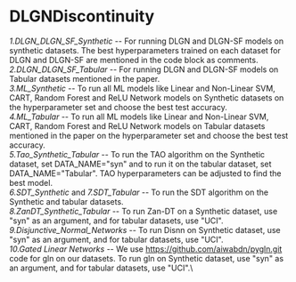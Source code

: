 # DLGNDiscontinuity
*1.DLGN_DLGN_SF_Synthetic* -- For running DLGN and DLGN-SF models on synthetic datasets. The best hyperparameters trained on each dataset for DLGN and DLGN-SF are mentioned in the code block as comments.\
*2.DLGN_DLGN_SF_Tabular* -- For running DLGN and DLGN-SF models on Tabular datasets mentioned in the paper.\
*3.ML_Synthetic* -- To run all ML models like Linear and Non-Linear SVM, CART, Random Forest and ReLU Network models on Synthetic datasets on the hyperparameter set and choose the best test accuracy.\
*4.ML_Tabular* -- To run all ML models like Linear and Non-Linear SVM, CART, Random Forest and ReLU Network models on Tabular datasets mentioned in the paper on the hyperparameter set and choose the best test accuracy.\
*5.Tao_Synthetic_Tabular* -- To run the TAO algorithm on the Synthetic dataset, set DATA_NAME="syn" and to run it on the tabular dataset, set DATA_NAME="Tabular". TAO hyperparameters can be adjusted to find the best model.\
*6.SDT_Synthetic* and *7.SDT_Tabular* -- To run the SDT algorithm on the Synthetic and tabular datasets.\
*8.ZanDT_Synthetic_Tabular* -- To run Zan-DT on a Synthetic dataset, use "syn" as an argument, and for tabular datasets, use "UCI".\
*9.Disjunctive_Normal_Networks* -- To run Disnn on Synthetic dataset, use "syn" as an argument, and for tabular datasets, use "UCI".\
*10.Gated Linear Networks* -- We use https://github.com/aiwabdn/pygln.git code for gln on our datasets. To run gln on Synthetic dataset, use "syn" as an argument, and for tabular datasets, use "UCI".\



